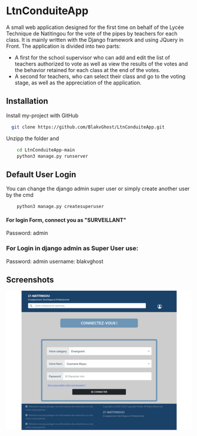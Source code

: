 
# LtnConduiteApp

A small web application designed for the first time on behalf of the Lycée Technique de Natitingou for the vote of the pipes by teachers for each class.
It is mainly written with the Django framework and using JQuery in Front.
The application is divided into two parts:
  - A first for the school supervisor who can add and edit the list of teachers authorized to vote as well as view the results of the votes and the behavior retained for each class at the end of the votes.
  - A second for teachers, who can select their class and go to the voting stage, as well as the appreciation of the application.


## Installation

Install my-project with GitHub

```bash
  git clone https://github.com/BlakvGhost/LtnConduiteApp.git

```
Unzipp the folder and
```bash
    cd LtnConduiteApp-main
    python3 manage.py runserver
```

    
## Default User Login

  You can change the django admin super user or simply create another user by the cmd

  ```bash
      python3 manage.py createsuperuser
  ```

#### For login Form, connect you as "SURVEILLANT"
 
 Password: admin

### For Login in django admin as Super User use:

Password: admin
username: blakvghost
## Screenshots

![App Screenshot](screenshot.png)

